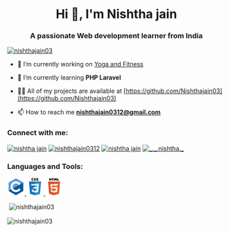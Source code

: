 <h1 align="center">Hi 👋, I'm Nishtha jain</h1>
<h3 align="center">A passionate Web development learner from India</h3>

<p align="left"> <a href="https://github.com/ryo-ma/github-profile-trophy"><img src="https://github-profile-trophy.vercel.app/?username=nishthajain03" alt="nishthajain03" /></a> </p>

- 🔭 I’m currently working on [Yoga and Fitness](https://github.com/Nishthajain03/Yoga_and_Fitness)

- 🌱 I’m currently learning **PHP Laravel**

- 👨‍💻 All of my projects are available at [https://github.com/Nishthajain03](https://github.com/Nishthajain03)

- 📫 How to reach me **nishthajain0312@gmail.com**

<h3 align="left">Connect with me:</h3>
<p align="left">
<a href="https://linkedin.com/in/nishtha jain" target="blank"><img align="center" src="https://raw.githubusercontent.com/rahuldkjain/github-profile-readme-generator/master/src/images/icons/Social/linked-in-alt.svg" alt="nishtha jain" height="30" width="40" /></a>
<a href="https://codesandbox.com/nishthajain0312" target="blank"><img align="center" src="https://raw.githubusercontent.com/rahuldkjain/github-profile-readme-generator/master/src/images/icons/Social/codesandbox.svg" alt="nishthajain0312" height="30" width="40" /></a>
<a href="https://fb.com/nishtha jain" target="blank"><img align="center" src="https://raw.githubusercontent.com/rahuldkjain/github-profile-readme-generator/master/src/images/icons/Social/facebook.svg" alt="nishtha jain" height="30" width="40" /></a>
<a href="https://instagram.com/_._.nishtha._" target="blank"><img align="center" src="https://raw.githubusercontent.com/rahuldkjain/github-profile-readme-generator/master/src/images/icons/Social/instagram.svg" alt="_._.nishtha._" height="30" width="40" /></a>
</p>

<h3 align="left">Languages and Tools:</h3>
<p align="left"> <a href="https://www.cprogramming.com/" target="_blank" rel="noreferrer"> <img src="https://raw.githubusercontent.com/devicons/devicon/master/icons/c/c-original.svg" alt="c" width="40" height="40"/> </a> <a href="https://www.w3schools.com/css/" target="_blank" rel="noreferrer"> <img src="https://raw.githubusercontent.com/devicons/devicon/master/icons/css3/css3-original-wordmark.svg" alt="css3" width="40" height="40"/> </a> <a href="https://www.w3.org/html/" target="_blank" rel="noreferrer"> <img src="https://raw.githubusercontent.com/devicons/devicon/master/icons/html5/html5-original-wordmark.svg" alt="html5" width="40" height="40"/> </a> </p>

<p>&nbsp;<img align="center" src="https://github-readme-stats.vercel.app/api?username=nishthajain03&show_icons=true&locale=en" alt="nishthajain03" /></p>

<p><img align="center" src="https://github-readme-streak-stats.herokuapp.com/?user=nishthajain03&" alt="nishthajain03" /></p>
